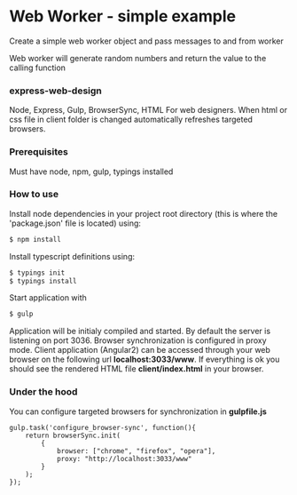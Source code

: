 # Web Worker - simple example
Create a simple web worker object and pass messages to and from worker

Web worker will generate random numbers and return the value to the calling function

### express-web-design
Node, Express, Gulp, BrowserSync, HTML
For web designers. When html or css file in client folder is changed automatically refreshes targeted browsers.

### Prerequisites
Must have node, npm, gulp, typings installed

### How to use
Install node dependencies in your project root directory (this is where the 'package.json' file is located) using:
```sh
$ npm install
``` 
Install typescript definitions using:
```sh
$ typings init
$ typings install
```

Start application with 
```sh
$ gulp
```

Application will be initialy compiled and started. By default the server is listening on port 3036. Browser synchronization is configured in proxy mode. Client application (Angular2) can be accessed through your web browser on the following url **localhost:3033/www**. If everything is ok you should see the rendered HTML file **client/index.html** in your browser.

### Under the hood

You can configure targeted browsers for synchronization in **gulpfile.js**
```
gulp.task('configure_browser-sync', function(){
    return browserSync.init(
        {
            browser: ["chrome", "firefox", "opera"],
            proxy: "http://localhost:3033/www"                       
        }
    );
});
```